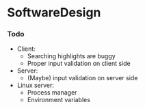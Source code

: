 # SoftwareDesign

### Todo

- Client:
  - Searching highlights are buggy
  - Proper input validation on client side
- Server:
  - (Maybe) input validation on server side
- Linux server:
  - Process manager
  - Environment variables
